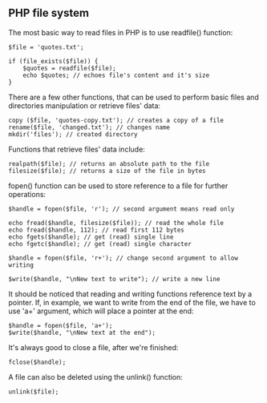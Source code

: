 ## PHP file system

The most basic way to read files in PHP is to use readfile() function:

    $file = 'quotes.txt';

    if (file_exists($file)) {
        $quotes = readfile($file);
        echo $quotes; // echoes file's content and it's size
    }

There are a few other functions, that can be used to perform basic files and directories manipulation or retrieve files' data:

    copy ($file, 'quotes-copy.txt'); // creates a copy of a file
    rename($file, 'changed.txt'); // changes name
    mkdir('files'); // created directory

Functions that retrieve files' data include:

    realpath($file); // returns an absolute path to the file
    filesize($file); // returns a size of the file in bytes

fopen() function can be used to store reference to a file for further operations:

    $handle = fopen($file, 'r'); // second argument means read only

    echo fread($handle, filesize($file)); // read the whole file
    echo fread($handle, 112); // read first 112 bytes
    echo fgets($handle); // get (read) single line
    echo fgetc($handle); // get (read) single character

    $handle = fopen($file, 'r+'); // change second argument to allow writing

    $write($handle, "\nNew text to write"); // write a new line

It should be noticed that reading and writing functions reference text by a pointer. If, in example, we want to write from the end of the file, we have to use 'a+' argument, which will place a pointer at the end:

    $handle = fopen($file, 'a+');
    $write($handle, "\nNew text at the end");

It's always good to close a file, after we're finished:

    fclose($handle);

A file can also be deleted using the unlink() function:

    unlink($file);